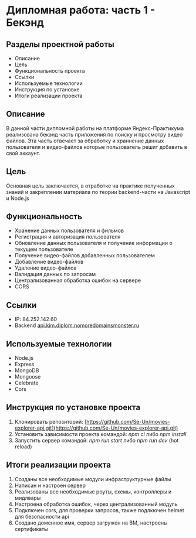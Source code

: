 # Дипломная работа: часть 1 - Бекэнд

## Разделы проектной работы
* Описание
* Цель
* Функциональность проекта
* Ссылки
* Используемые технологии
* Инструкция по установке
* Итоги реализации проекта

## Описание
В данной части дипломной работы на платформе Яндекс-Практикума реализована бекэнд часть приложения по поиску и просмотру видео файлов.
Эта часть отвечает за обработку и храннение данных пользователя и видео-файлов которые пользователь решит добавить в свой аккаунт.

## Цель 
Основная цель заключается, в отработке на практике полученных знаний и закреплении материала по теории backend-части на Javascript и Node.js

## Функциональность
* Хранение данных пользователя и фильмов
* Регистрация и авторизация пользователя
* Обновление данных пользователя и получение информации о текущем пользователе
* Получение видео-файлов добавленных пользователем
* Добавление видео-файлов 
* Удаление видео-файлов
* Валидация данных по запросам 
* Централизованная обработка ошибок на сервере
* CORS

## Ссылки
* IP: 84.252.142.60
* Backend [api.kim.diplom.nomoredomainsmonster.ru](api.kim.diplom.nomoredomainsmonster.ru)

## Используемые технологии
* Node.js
* Express
* MongoDB
* Mongoose
* Celebrate
* Cors

## Инструкция по установке проекта
1. Клонировать репозиторий: [https://github.com/Se-Un/movies-explorer-api.git](https://github.com/Se-Un/movies-explorer-api.git)
2. Установить зависимости проекта командой: *npm ci* либо *npm install*
3. Запустить сервер командой: *npm run start* либо *npm run dev* (hot reload)

## Итоги реализации проекта
1. Созданы все необходимые модули инфраструктурные файлы
2. Написан и настроен сервер
3. Реализованы все необходимые роуты, схемы, контроллеры и мидлвары
4. Настроена обработка ошибок, через централизованный модуль
5. Подключен cors, для проверки запросов, также подлкючен helmet для безопасности api
6. Создано доменное имя, сервер загружен на ВМ, настроены сертификаты
